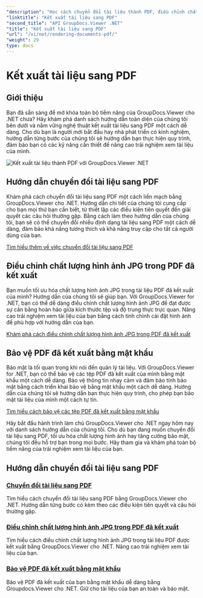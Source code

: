 ```yaml
---
"description": "Học cách chuyển đổi tài liệu thành PDF, điều chỉnh chất lượng hình ảnh JPG và bảo vệ PDF bằng mật khẩu bằng hướng dẫn GroupDocs.Viewer dành cho .NET."
"linktitle": "Kết xuất tài liệu sang PDF"
"second_title": "API GroupDocs.Viewer .NET"
"title": "Kết xuất tài liệu sang PDF"
"url": "/vi/net/rendering-documents-pdf/"
"weight": 29
type: docs
---
```

# Kết xuất tài liệu sang PDF


## Giới thiệu

Bạn đã sẵn sàng để mở khóa toàn bộ tiềm năng của GroupDocs.Viewer cho .NET chưa? Hãy khám phá danh sách hướng dẫn toàn diện của chúng tôi bên dưới và nắm vững nghệ thuật kết xuất tài liệu sang PDF một cách dễ dàng. Cho dù bạn là người mới bắt đầu hay nhà phát triển có kinh nghiệm, hướng dẫn từng bước của chúng tôi sẽ hướng dẫn bạn thực hiện quy trình, đảm bảo bạn có các kỹ năng cần thiết để nâng cao trải nghiệm xem tài liệu của mình.

![Kết xuất tài liệu thành PDF với GroupDocs.Viewer .NET](/viewer/rendering-documents-pdf/image.png)

## Hướng dẫn chuyển đổi tài liệu sang PDF

Khám phá cách chuyển đổi tài liệu sang PDF một cách liền mạch bằng GroupDocs.Viewer cho .NET. Hướng dẫn chi tiết của chúng tôi cung cấp cho bạn mọi thứ bạn cần biết, từ thiết lập các điều kiện tiên quyết đến giải quyết các câu hỏi thường gặp. Bằng cách làm theo hướng dẫn của chúng tôi, bạn sẽ có thể chuyển đổi nhiều định dạng tài liệu sang PDF một cách dễ dàng, đảm bảo khả năng tương thích và khả năng truy cập cho tất cả người dùng của bạn.

[Tìm hiểu thêm về việc chuyển đổi tài liệu sang PDF](./render-to-pdf/)

## Điều chỉnh chất lượng hình ảnh JPG trong PDF đã kết xuất

Bạn muốn tối ưu hóa chất lượng hình ảnh JPG trong tài liệu PDF đã kết xuất của mình? Hướng dẫn của chúng tôi sẽ giúp bạn. Với GroupDocs.Viewer for .NET, bạn có thể dễ dàng điều chỉnh chất lượng hình ảnh JPG để đạt được sự cân bằng hoàn hảo giữa kích thước tệp và độ trung thực trực quan. Nâng cao trải nghiệm xem tài liệu của bạn bằng cách tinh chỉnh cài đặt hình ảnh để phù hợp với hướng dẫn của bạn.

[Khám phá cách điều chỉnh chất lượng hình ảnh JPG trong PDF đã kết xuất](./adjust-jpg-quality-pdf/)

## Bảo vệ PDF đã kết xuất bằng mật khẩu

Bảo mật là tối quan trọng khi nói đến quản lý tài liệu. Với GroupDocs.Viewer for .NET, bạn có thể bảo vệ các tệp PDF đã kết xuất của mình bằng mật khẩu một cách dễ dàng. Bảo vệ thông tin nhạy cảm và đảm bảo tính bảo mật bằng cách triển khai bảo vệ bằng mật khẩu một cách dễ dàng. Hướng dẫn của chúng tôi sẽ hướng dẫn bạn thực hiện quy trình, cho phép bạn bảo mật tài liệu của mình một cách tự tin.

[Tìm hiểu cách bảo vệ các tệp PDF đã kết xuất bằng mật khẩu](./protect-pdf/)

Hãy bắt đầu hành trình làm chủ GroupDocs.Viewer cho .NET ngay hôm nay với danh sách hướng dẫn của chúng tôi. Cho dù bạn đang muốn chuyển đổi tài liệu sang PDF, tối ưu hóa chất lượng hình ảnh hay tăng cường bảo mật, chúng tôi đều hỗ trợ bạn trong mọi bước. Hãy tham gia và khám phá toàn bộ tiềm năng của trải nghiệm xem tài liệu của bạn.
## Hướng dẫn chuyển đổi tài liệu sang PDF
### [Chuyển đổi tài liệu sang PDF](./render-to-pdf/)
Tìm hiểu cách chuyển đổi tài liệu sang PDF bằng GroupDocs.Viewer cho .NET. Hướng dẫn từng bước có kèm theo các điều kiện tiên quyết và câu hỏi thường gặp.
### [Điều chỉnh chất lượng hình ảnh JPG trong PDF đã kết xuất](./adjust-jpg-quality-pdf/)
Tìm hiểu cách điều chỉnh chất lượng hình ảnh JPG trong tài liệu PDF được kết xuất bằng GroupDocs.Viewer cho .NET. Nâng cao trải nghiệm xem tài liệu của bạn.
### [Bảo vệ PDF đã kết xuất bằng mật khẩu](./protect-pdf/)
Bảo vệ PDF đã kết xuất của bạn bằng mật khẩu dễ dàng bằng Groupdocs.Viewer cho .NET. Giữ cho tài liệu của bạn an toàn và bảo mật.